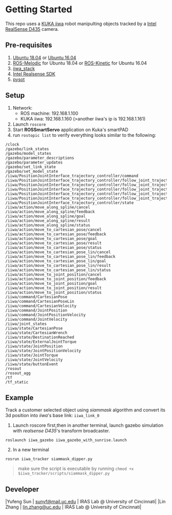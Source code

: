 # Getting Started

This repo uses a [KUKA iiwa](https://www.kuka.com/en-us/products/robotics-systems/industrial-robots/lbr-iiwa) robot manipulting objects tracked by a [Intel RealSense D435](https://www.intelrealsense.com/depth-camera-d435/) camera.  

## Pre-requisites
1. [Ubuntu 18.04](http://releases.ubuntu.com/18.04/) or [Ubuntu 16.04](http://releases.ubuntu.com/16.04/)
2. [ROS-Melodic](http://wiki.ros.org/melodic) for Ubuntu 18.04 or [ROS-Kinetic](http://wiki.ros.org/kinetic) for Ubuntu 16.04
3. [iiwa_stack](https://github.com/IRASatUC/iiwa_stack)
4. [Intel Realsense SDK](https://github.com/IntelRealSense/librealsense)
5. [pysot](https://github.com/STVIR/pysot)

## Setup
1. Network:
    - ROS machine: 192.168.1.100
    - KUKA iiwa: 192.168.1.160 (>another iiwa's ip is 192.168.1.161)
2. Launch `roscore`
3. Start **ROSSmartServo** application on Kuka's smartPAD
4. run `rostopic list` to verify everything looks similar to the following:
```console
/clock
/gazebo/link_states
/gazebo/model_states
/gazebo/parameter_descriptions
/gazebo/parameter_updates
/gazebo/set_link_state
/gazebo/set_model_state
/iiwa/PositionJointInterface_trajectory_controller/command
/iiwa/PositionJointInterface_trajectory_controller/follow_joint_trajectory/cancel
/iiwa/PositionJointInterface_trajectory_controller/follow_joint_trajectory/feedback
/iiwa/PositionJointInterface_trajectory_controller/follow_joint_trajectory/goal
/iiwa/PositionJointInterface_trajectory_controller/follow_joint_trajectory/result
/iiwa/PositionJointInterface_trajectory_controller/follow_joint_trajectory/status
/iiwa/PositionJointInterface_trajectory_controller/state
/iiwa/action/move_along_spline/cancel
/iiwa/action/move_along_spline/feedback
/iiwa/action/move_along_spline/goal
/iiwa/action/move_along_spline/result
/iiwa/action/move_along_spline/status
/iiwa/action/move_to_cartesian_pose/cancel
/iiwa/action/move_to_cartesian_pose/feedback
/iiwa/action/move_to_cartesian_pose/goal
/iiwa/action/move_to_cartesian_pose/result
/iiwa/action/move_to_cartesian_pose/status
/iiwa/action/move_to_cartesian_pose_lin/cancel
/iiwa/action/move_to_cartesian_pose_lin/feedback
/iiwa/action/move_to_cartesian_pose_lin/goal
/iiwa/action/move_to_cartesian_pose_lin/result
/iiwa/action/move_to_cartesian_pose_lin/status
/iiwa/action/move_to_joint_position/cancel
/iiwa/action/move_to_joint_position/feedback
/iiwa/action/move_to_joint_position/goal
/iiwa/action/move_to_joint_position/result
/iiwa/action/move_to_joint_position/status
/iiwa/command/CartesianPose
/iiwa/command/CartesianPoseLin
/iiwa/command/CartesianVelocity
/iiwa/command/JointPosition
/iiwa/command/JointPositionVelocity
/iiwa/command/JointVelocity
/iiwa/joint_states
/iiwa/state/CartesianPose
/iiwa/state/CartesianWrench
/iiwa/state/DestinationReached
/iiwa/state/ExternalJointTorque
/iiwa/state/JointPosition
/iiwa/state/JointPositionVelocity
/iiwa/state/JointTorque
/iiwa/state/JointVelocity
/iiwa/state/buttonEvent
/rosout
/rosout_agg
/tf
/tf_static
```

## Example
Track a customer selected object using *siammask* algorithm and convert its 3d position into *iiwa*'s base link: `iiwa_link_0`
1. Launch roscore first,then in another terminal, launch gazebo simulation with *realsense D435*'s transform broadcaster.
```console
roslaunch iiwa_gazebo iiwa_gazebo_with_sunrise.launch
```
2. In a new terminal
```console
rosrun iiwa_tracker siammask_dipper.py
```
> make sure the script is executable by running `chmod +x $iiwa_tracker/scripts/siammask_dipper.py`


## Developer
|Yufeng Sun | sunyf@mail.uc.edu | IRAS Lab @ University of Cincinnati|
|Lin Zhang | lin.zhang@uc.edu | IRAS Lab @ University of Cincinnati|
